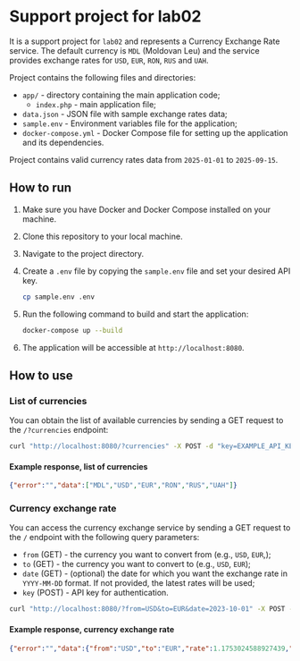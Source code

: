# Support project for lab02

It is a support project for `lab02` and represents a Currency Exchange Rate service. The default currency is `MDL` (Moldovan Leu) and the service provides exchange rates for `USD`, `EUR`, `RON`, `RUS` and `UAH`.

Project contains the following files and directories:

- `app/` - directory containing the main application code;
  - `index.php` - main application file;
- `data.json` - JSON file with sample exchange rates data;
- `sample.env` - Environment variables file for the application;
- `docker-compose.yml` - Docker Compose file for setting up the application and its dependencies.

Project contains valid currency rates data from `2025-01-01` to `2025-09-15`.

## How to run

1. Make sure you have Docker and Docker Compose installed on your machine.
2. Clone this repository to your local machine.
3. Navigate to the project directory.
4. Create a `.env` file by copying the `sample.env` file and set your desired API key.

   ```bash
   cp sample.env .env
   ```

5. Run the following command to build and start the application:

   ```bash
   docker-compose up --build
   ```

6. The application will be accessible at `http://localhost:8080`.

## How to use

### List of currencies

You can obtain the list of available currencies by sending a GET request to the `/?currencies` endpoint:

```bash
curl "http://localhost:8080/?currencies" -X POST -d "key=EXAMPLE_API_KEY"
```

#### Example response, list of currencies

```json
{"error":"","data":["MDL","USD","EUR","RON","RUS","UAH"]}
```

### Currency exchange rate

You can access the currency exchange service by sending a GET request to the `/` endpoint with the following query parameters:

- `from` (GET) - the currency you want to convert from (e.g., `USD`, `EUR`,);
- `to` (GET) - the currency you want to convert to (e.g., `USD`, `EUR`);
- `date` (GET) - (optional) the date for which you want the exchange rate in `YYYY-MM-DD` format. If not provided, the latest rates will be used;
- `key` (POST) - API key for authentication.

```bash
curl "http://localhost:8080/?from=USD&to=EUR&date=2023-10-01" -X POST -d "key=EXAMPLE_API_KEY"
```

#### Example response, currency exchange rate

```json
{"error":"","data":{"from":"USD","to":"EUR","rate":1.1753024588927439,"date":"2023-10-01"}}
```

